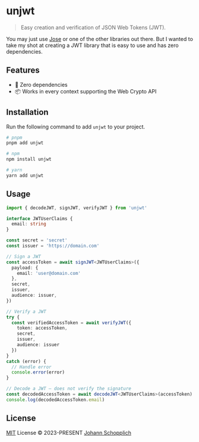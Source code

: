 # unjwt

> Easy creation and verification of JSON Web Tokens (JWT).

You may just use [Jose](https://github.com/panva/jose) or one of the other libraries out there. But I wanted to take my shot at creating a JWT library that is easy to use and has zero dependencies.

## Features

- 💨 Zero dependencies
- 📦 Works in every context supporting the Web Crypto API

## Installation

Run the following command to add `unjwt` to your project.

```bash
# pnpm
pnpm add unjwt

# npm
npm install unjwt

# yarn
yarn add unjwt
```

## Usage

```ts
import { decodeJWT, signJWT, verifyJWT } from 'unjwt'

interface JWTUserClaims {
  email: string
}

const secret = 'secret'
const issuer = 'https://domain.com'

// Sign a JWT
const accessToken = await signJWT<JWTUserClaims>({
  payload: {
    email: 'user@domain.com'
  },
  secret,
  issuer,
  audience: issuer,
})

// Verify a JWT
try {
  const verifiedAccessToken = await verifyJWT({
    token: accessToken,
    secret,
    issuer,
    audience: issuer
  })
}
catch (error) {
  // Handle error
  console.error(error)
}

// Decode a JWT – does not verify the signature
const decodedAccessToken = await decodeJWT<JWTUserClaims>(accessToken)
console.log(decodedAccessToken.email)
```

## License

[MIT](./LICENSE) License © 2023-PRESENT [Johann Schopplich](https://github.com/johannschopplich)
